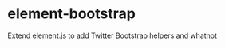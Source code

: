 element-bootstrap
=================

Extend element.js to add Twitter Bootstrap helpers and whatnot
